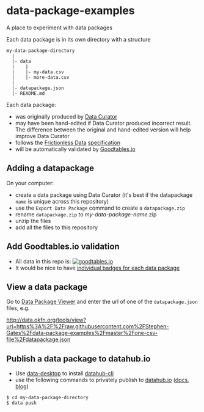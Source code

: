 # data-package-examples

A place to experiment with data packages

Each data package is in its own directory with a structure

```
my-data-package-directory
  |
  |- data
  |    |
  |    |- my-data.csv
  |    |- more-data.csv
  |
  |- datapackage.json
  |- README.md

```

Each data package:

- was originally produced by [Data Curator](https://github.com/ODIQueensland/data-curator)
- may have been hand-edited if Data Curator produced incorrect result. The difference between the original and hand-edited version will help improve Data Curator
- follows the [Frictionless Data](http://frictionlessdata.io) [specification](http://frictionlessdata.io/specs/)
- will be automatically validated by [Goodtables.io](http://goodtables.io)

## Adding a datapackage

On your computer:

- create a data package using Data Curator (it's best if the datapackage `name` is unique across this repository)
- use the `Export Data Package` command to create a `datapackage.zip`
- rename `datapackage.zip` to *my-data-package-name*.zip
- unzip the files
- add all the files to this repository

## Add Goodtables.io validation

- All data in this repo is: [![goodtables.io](https://goodtables.io/badge/github/Stephen-Gates/data-package-examples.svg)](https://goodtables.io/github/Stephen-Gates/data-package-examples)
- It would be nice to have [individual badges for each data package](https://github.com/Stephen-Gates/data-package-examples/issues/1)

## View a data package

Go to [Data Package Viewer](http://data.okfn.org/tools/view) and enter the url of one of the `datapackage.json` files, e.g.

http://data.okfn.org/tools/view?url=https%3A%2F%2Fraw.githubusercontent.com%2FStephen-Gates%2Fdata-package-examples%2Fmaster%2Fone-csv-file%2Fdatapackage.json

## Publish a data package to datahub.io

- Use [data-desktop](https://github.com/datahq/data-desktop/releases) to install [datahub-cli](https://github.com/datahq/datahub-cli)
- use the following commands to privately publish to [datahub.io](http://datahub.io) ([docs](http://datahub.io/docs), [blog](http://datahub.io/blog))

```
$ cd my-data-package-directory
$ data push
```
